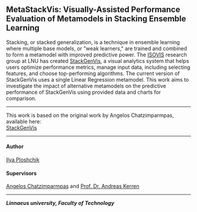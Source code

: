 ## MetaStackVis: Visually-Assisted Performance Evaluation of Metamodels in Stacking Ensemble Learning 

Stacking, or stacked generalization, is a technique in ensemble learning where multiple base models, or "weak learners," are trained and combined to form a metamodel with improved predictive power. The [ISOVIS](https://cs.lnu.se/isovis/) research group at LNU has created [StackGenVis](https://github.com/angeloschatzimparmpas/StackGenVis), a visual analytics system that helps users optimize performance metrics, manage input data, including selecting features, and choose top-performing algorithms. The current version of StackGenVis uses a single Linear Regression metamodel. This work aims to investigate the impact of alternative metamodels on the predictive performance of StackGenVis using provided data and charts for comparison. </br>

---
This work is based on the original work by Angelos Chatzimparmpas, available here: </br>
[StackGenVis](https://github.com/angeloschatzimparmpas/StackGenVis)

---
#### Author
[Ilya Ploshchik](https://www.linkedin.com/in/ilyaploshchik/)
#### Supervisors
[Angelos Chatzimparmpas](https://lnu.se/en/staff/angelos.chatzimparmpas/) and [Prof. Dr. Andreas Kerren](https://lnu.se/en/staff/andreas.kerren/) 

---
***Linnaeus university, Faculty of Technology***
